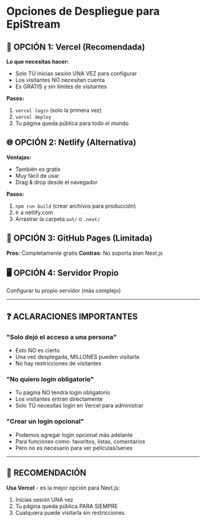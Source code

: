 # Opciones de Despliegue para EpiStream

## 🚀 OPCIÓN 1: Vercel (Recomendada)
**Lo que necesitas hacer:**
- Solo TÚ inicias sesión UNA VEZ para configurar
- Los visitantes NO necesitan cuenta
- Es GRATIS y sin límites de visitantes

**Pasos:**
1. `vercel login` (solo la primera vez)
2. `vercel deploy` 
3. Tu página queda pública para todo el mundo

## 🌐 OPCIÓN 2: Netlify (Alternativa)
**Ventajas:**
- También es gratis
- Muy fácil de usar
- Drag & drop desde el navegador

**Pasos:**
1. `npm run build` (crear archivos para producción)
2. Ir a netlify.com
3. Arrastrar la carpeta `out/` o `.next/`

## 📁 OPCIÓN 3: GitHub Pages (Limitada)
**Pros:** Completamente gratis
**Contras:** No soporta bien Next.js

## 🖥️ OPCIÓN 4: Servidor Propio
Configurar tu propio servidor (más complejo)

---

## ❓ ACLARACIONES IMPORTANTES

### "Solo dejó el acceso a una persona"
- Esto NO es cierto
- Una vez desplegada, MILLONES pueden visitarla
- No hay restricciones de visitantes

### "No quiero login obligatorio"
- Tu página NO tendrá login obligatorio
- Los visitantes entran directamente
- Solo TÚ necesitas login en Vercel para administrar

### "Crear un login opcional"
- Podemos agregar login opcional más adelante
- Para funciones como: favoritos, listas, comentarios
- Pero no es necesario para ver películas/series

---

## 🎯 RECOMENDACIÓN
**Usa Vercel** - es la mejor opción para Next.js:
1. Inicias sesión UNA vez
2. Tu página queda pública PARA SIEMPRE
3. Cualquiera puede visitarla sin restricciones